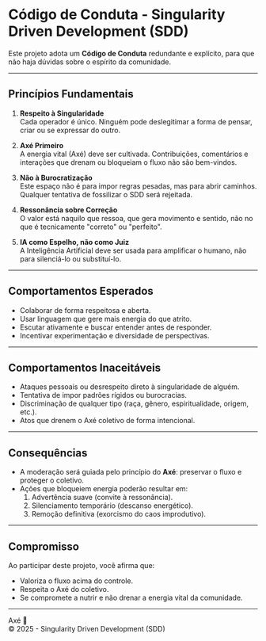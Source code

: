 # Código de Conduta - Singularity Driven Development (SDD)

Este projeto adota um **Código de Conduta** redundante e explícito, para que não haja dúvidas sobre o espírito da comunidade.  

---

## Princípios Fundamentais
1. **Respeito à Singularidade**  
   Cada operador é único. Ninguém pode deslegitimar a forma de pensar, criar ou se expressar do outro.

2. **Axé Primeiro**  
   A energia vital (Axé) deve ser cultivada. Contribuições, comentários e interações que drenam ou bloqueiam o fluxo não são bem-vindos.

3. **Não à Burocratização**  
   Este espaço não é para impor regras pesadas, mas para abrir caminhos. Qualquer tentativa de fossilizar o SDD será rejeitada.

4. **Ressonância sobre Correção**  
   O valor está naquilo que ressoa, que gera movimento e sentido, não no que é tecnicamente "correto" ou "perfeito".

5. **IA como Espelho, não como Juiz**  
   A Inteligência Artificial deve ser usada para amplificar o humano, não para silenciá-lo ou substituí-lo.

---

## Comportamentos Esperados
- Colaborar de forma respeitosa e aberta.  
- Usar linguagem que gere mais energia do que atrito.  
- Escutar ativamente e buscar entender antes de responder.  
- Incentivar experimentação e diversidade de perspectivas.  

---

## Comportamentos Inaceitáveis
- Ataques pessoais ou desrespeito direto à singularidade de alguém.  
- Tentativa de impor padrões rígidos ou burocracias.  
- Discriminação de qualquer tipo (raça, gênero, espiritualidade, origem, etc.).  
- Atos que drenem o Axé coletivo de forma intencional.  

---

## Consequências
- A moderação será guiada pelo princípio do **Axé**: preservar o fluxo e proteger o coletivo.  
- Ações que bloqueiem energia poderão resultar em:  
  1. Advertência suave (convite à ressonância).  
  2. Silenciamento temporário (descanso energético).  
  3. Remoção definitiva (exorcismo do caos improdutivo).  

---

## Compromisso
Ao participar deste projeto, você afirma que:  
- Valoriza o fluxo acima do controle.  
- Respeita o Axé do coletivo.  
- Se compromete a nutrir e não drenar a energia vital da comunidade.  

---

Axé 🙌  
© 2025 - Singularity Driven Development (SDD)
